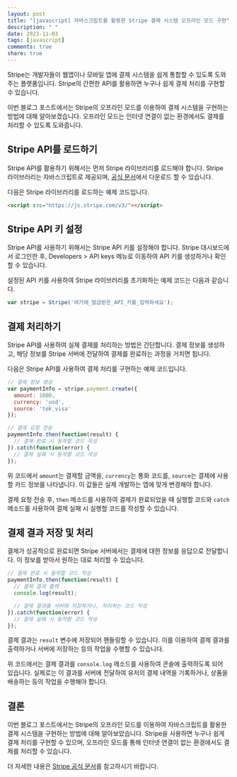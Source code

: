 ```yaml
---
layout: post
title: "[javascript] 자바스크립트를 활용한 Stripe 결제 시스템 오프라인 모드 구현"
description: " "
date: 2023-11-03
tags: [javascript]
comments: true
share: true
---
```


Stripe는 개발자들이 웹앱이나 모바일 앱에 결제 시스템을 쉽게 통합할 수 있도록 도와주는 플랫폼입니다. Stripe의 간편한 API를 활용하면 누구나 쉽게 결제 처리를 구현할 수 있습니다.

이번 블로그 포스트에서는 Stripe의 오프라인 모드를 이용하여 결제 시스템을 구현하는 방법에 대해 알아보겠습니다. 오프라인 모드는 인터넷 연결이 없는 환경에서도 결제를 처리할 수 있도록 도와줍니다.

## Stripe API를 로드하기

Stripe API를 활용하기 위해서는 먼저 Stripe 라이브러리를 로드해야 합니다. Stripe 라이브러리는 자바스크립트로 제공되며, [공식 문서](https://stripe.com/docs/js)에서 다운로드 할 수 있습니다.

다음은 Stripe 라이브러리를 로드하는 예제 코드입니다.

```html
<script src="https://js.stripe.com/v3/"></script>
```

## Stripe API 키 설정

Stripe API를 사용하기 위해서는 Stripe API 키를 설정해야 합니다. Stripe 대시보드에서 로그인한 후, Developers > API keys 메뉴로 이동하여 API 키를 생성하거나 확인할 수 있습니다.

설정된 API 키를 사용하여 Stripe 라이브러리를 초기화하는 예제 코드는 다음과 같습니다.

```javascript
var stripe = Stripe('여기에_발급받은_API_키를_입력하세요');
```

## 결제 처리하기

Stripe API를 사용하여 실제 결제를 처리하는 방법은 간단합니다. 결제 정보를 생성하고, 해당 정보를 Stripe 서버에 전달하여 결제를 완료하는 과정을 거치면 됩니다.

다음은 Stripe API를 사용하여 결제 처리를 구현하는 예제 코드입니다.

```javascript
// 결제 정보 생성
var paymentInfo = stripe.payment.create({
  amount: 1000,
  currency: 'usd',
  source: 'tok_visa'
});

// 결제 요청 전송
paymentInfo.then(function(result) {
  // 결제 완료 시 동작할 코드 작성
}).catch(function(error) {
  // 결제 실패 시 동작할 코드 작성
});
```

위 코드에서 `amount`는 결제할 금액을, `currency`는 통화 코드를, `source`는 결제에 사용할 카드 정보를 나타냅니다. 이 값들은 실제 개발하는 앱에 맞게 변경해야 합니다.

결제 요청 전송 후, `then` 메소드를 사용하여 결제가 완료되었을 때 실행할 코드와 `catch` 메소드를 사용하여 결제 실패 시 실행할 코드를 작성할 수 있습니다.

## 결제 결과 저장 및 처리

결제가 성공적으로 완료되면 Stripe 서버에서는 결제에 대한 정보를 응답으로 전달합니다. 이 정보를 받아서 원하는 대로 처리할 수 있습니다.

```javascript
// 결제 완료 시 동작할 코드 작성
paymentInfo.then(function(result) {
  // 결제 결과 출력
  console.log(result);

  // 결제 결과를 서버에 저장하거나, 처리하는 코드 작성
}).catch(function(error) {
  // 결제 실패 시 동작할 코드 작성
});
```

결제 결과는 `result` 변수에 저장되어 핸들링할 수 있습니다. 이를 이용하여 결제 결과를 출력하거나 서버에 저장하는 등의 작업을 수행할 수 있습니다.

위 코드에서는 결제 결과를 `console.log` 메소드를 사용하여 콘솔에 출력하도록 되어 있습니다. 실제로는 이 결과를 서버에 전달하여 유저의 결제 내역을 기록하거나, 상품을 배송하는 등의 작업을 수행해야 합니다.

## 결론

이번 블로그 포스트에서는 Stripe의 오프라인 모드를 이용하여 자바스크립트를 활용한 결제 시스템을 구현하는 방법에 대해 알아보았습니다. Stripe을 사용하면 누구나 쉽게 결제 처리를 구현할 수 있으며, 오프라인 모드를 통해 인터넷 연결이 없는 환경에서도 결제를 처리할 수 있습니다.

더 자세한 내용은 [Stripe 공식 문서](https://stripe.com/docs)를 참고하시기 바랍니다.